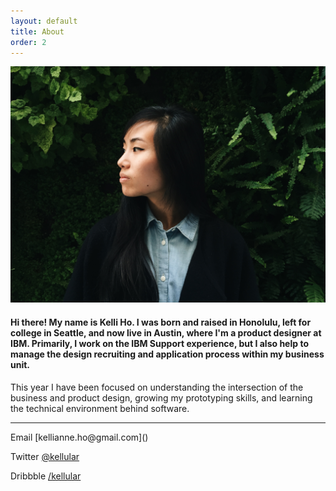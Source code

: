 ```yaml
---
layout: default
title: About
order: 2
---
```


![Kelli portrait](../images/kelli.png)

#### Hi there! My name is Kelli Ho. I was born and raised in Honolulu, left for college in Seattle, and now live in Austin, where I'm a product designer at IBM. Primarily, I work on the IBM Support experience, but I also help to manage the design recruiting and application process within my business unit.

This year I have been focused on understanding the intersection of the business and product design, growing my prototyping skills, and learning the technical environment behind software.
<hr>
Email [kellianne.ho@gmail.com](<kellianne.ho@gmail.com>)

Twitter [@kellular](https://twitter.com/kellular)

Dribbble [/kellular](https://dribbble.com/kellular)
